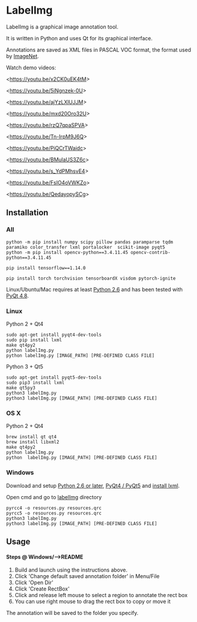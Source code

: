 LabelImg
========

LabelImg is a graphical image annotation tool.

It is written in Python and uses Qt for its graphical interface.

Annotations are saved as XML files in PASCAL VOC format, the format used
by [ImageNet](http://www.image-net.org/).

Watch demo videos:

\<<https://youtu.be/x2CK0uEK4tM>\>

\<<https://youtu.be/5iNgnzek-0U>\>

\<<https://youtu.be/ajYzLXlUJJM>\>

\<<https://youtu.be/mxd20Oro32U>\>

\<<https://youtu.be/rzQ7qpaSPVA>\>

\<<https://youtu.be/Tn-IrpM9J6Q>\>

\<<https://youtu.be/PiQCrTWaidc>\>

\<<https://youtu.be/BMulaUS3Z6c>\>

\<<https://youtu.be/s_YdPMhsvE4>\>

\<<https://youtu.be/FsIO4oVWKZo>\>

\<<https://youtu.be/QedayopySCg>\>

Installation
------------

### All

```
python -m pip install numpy scipy pillow pandas paramparse tqdm paramiko color_transfer lxml portalocker  scikit-image pyqt5
python -m pip install opencv-python==3.4.11.45 opencv-contrib-python==3.4.11.45

pip install tensorflow==1.14.0

pip install torch torchvision tensorboardX visdom pytorch-ignite
```

Linux/Ubuntu/Mac requires at least [Python
2.6](http://www.python.org/getit/) and has been tested with [PyQt
4.8](http://www.riverbankcomputing.co.uk/software/pyqt/intro).

### Linux
Python 2 + Qt4

``` {.sourceCode .}
sudo apt-get install pyqt4-dev-tools
sudo pip install lxml
make qt4py2
python labelImg.py
python labelImg.py [IMAGE_PATH] [PRE-DEFINED CLASS FILE]
```

Python 3 + Qt5

``` {.sourceCode .}
sudo apt-get install pyqt5-dev-tools
sudo pip3 install lxml
make qt5py3
python3 labelImg.py
python3 labelImg.py [IMAGE_PATH] [PRE-DEFINED CLASS FILE]
```

### OS X

Python 2 + Qt4

``` {.sourceCode .}
brew install qt qt4
brew install libxml2
make qt4py2
python labelImg.py
python  labelImg.py [IMAGE_PATH] [PRE-DEFINED CLASS FILE]
```

### Windows

Download and setup [Python 2.6 or
later](https://www.python.org/downloads/windows/),
[PyQt4 / PyQt5](https://www.riverbankcomputing.com/software/pyqt/download) and
[install lxml](http://lxml.de/installation.html).

Open cmd and go to [labelImg](#labelimg) directory

``` {.sourceCode .}
pyrcc4 -o resources.py resources.qrc
pyrcc5 -o resources.py resources.qrc
python3 labelImg.py
python3 labelImg.py [IMAGE_PATH] [PRE-DEFINED CLASS FILE]
```

Usage
-----

#### Steps       @ Windows/-->README

1.  Build and launch using the instructions above.
2.  Click 'Change default saved annotation folder' in Menu/File
3.  Click 'Open Dir'
4.  Click 'Create RectBox'
5.  Click and release left mouse to select a region to annotate the rect
    box
6.  You can use right mouse to drag the rect box to copy or move it

The annotation will be saved to the folder you specify.

